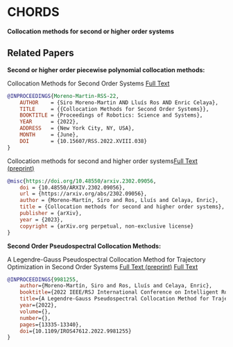 # CHORDS
**Collocation methods for second or higher order systems**


## Related Papers
**Second or higher order piecewise polynomial collocation methods:**

Collocation Methods for Second Order Systems [Full Text](http://www.roboticsproceedings.org/rss18/p038.html)
```bibtex
@INPROCEEDINGS{Moreno-Martin-RSS-22, 
    AUTHOR    = {Siro Moreno-Martin AND Lluís Ros AND Enric Celaya}, 
    TITLE     = {{Collocation Methods for Second Order Systems}}, 
    BOOKTITLE = {Proceedings of Robotics: Science and Systems}, 
    YEAR      = {2022}, 
    ADDRESS   = {New York City, NY, USA}, 
    MONTH     = {June}, 
    DOI       = {10.15607/RSS.2022.XVIII.038} 
}
```


Collocation methods for second and higher order systems[Full Text (preprint)](https://arxiv.org/abs/2302.09056) 
```bibtex
@misc{https://doi.org/10.48550/arxiv.2302.09056,
    doi = {10.48550/ARXIV.2302.09056},
    url = {https://arxiv.org/abs/2302.09056},
    author = {Moreno-Martín, Siro and Ros, Lluís and Celaya, Enric},
    title = {Collocation methods for second and higher order systems},
    publisher = {arXiv},
    year = {2023},
    copyright = {arXiv.org perpetual, non-exclusive license}
}

```

**Second Order Pseudospectral Collocation Methods:**

A Legendre-Gauss Pseudospectral Collocation Method for Trajectory Optimization in Second Order Systems
[Full Text (preprint)](https://arxiv.org/abs/2302.09036) 
[Full Text](https://ieeexplore.ieee.org/document/9981255)
```bibtex
@INPROCEEDINGS{9981255,
    author={Moreno-Martín, Siro and Ros, Lluís and Celaya, Enric},
    booktitle={2022 IEEE/RSJ International Conference on Intelligent Robots and Systems (IROS)}, 
    title={A Legendre-Gauss Pseudospectral Collocation Method for Trajectory Optimization in Second Order Systems}, 
    year={2022},
    volume={},
    number={},
    pages={13335-13340},
    doi={10.1109/IROS47612.2022.9981255}
}
```
